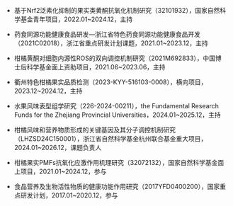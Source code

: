 * 基于Nrf2泛素化抑制的果实类黄酮抗氧化机制研究（32101932），国家自然科学基金青年项目，2022.01~2024.12，主持

* 药食同源功能健康食品研发—浙江省特色药食同源功能健康食品开发（2021C02018），浙江省重点研发计划课题，2021.01~2023.12，主持

* 柑橘黄酮对细胞内源性ROS的双向调控机制研究（2021M692833），中国博士后科学基金面上资助项目，2021.06~2023.06，主持

* 衢州特色柑橘果实品质检测（2023-KYY-516103-0008），横向项目，2023.12~2024.12，主持

* 水果风味表型组学研究（226-2024-00211），the Fundamental Research Funds for the Zhejiang Provincial Universities，2024.01~2025.12，主持

* 柑橘风味和营养物质形成的关键基因及其分子调控机制研究（LHZSD24C150001），浙江省自然科学基金杭州联合基金重大项目，2024.01~2026.12，课题负责人

* 柑橘果实PMFs抗氧化应激作用机理研究（32072132），国家自然科学基金面上项目，2021.01~2024.12，参与

* 食品营养及生物活性物质的健康功能作用研究（2017YFD0400200），国家重点研发计划，2017.01~2020.12，参与

